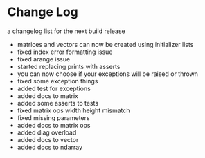 # Change Log

a changelog list for the next build release

- matrices and vectors can now be created using initializer lists
- fixed index error formatting issue
- fixed arange issue
- started replacing prints with asserts
- you can now choose if your exceptions will be raised or thrown
- fixed some exception things
- added test for exceptions
- added docs to matrix
- added some asserts to tests
- fixed matrix ops width height mismatch
- fixed missing parameters
- added docs to matrix ops
- added diag overload
- added docs to vector
- added docs to ndarray